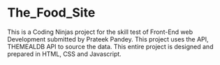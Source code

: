 # The_Food_Site
This is a Coding Ninjas project for the skill test of Front-End web Development submitted by Prateek Pandey.
This project uses the API, THEMEALDB API to source the data.
This entire project is designed and prepared in HTML, CSS and Javascript.

